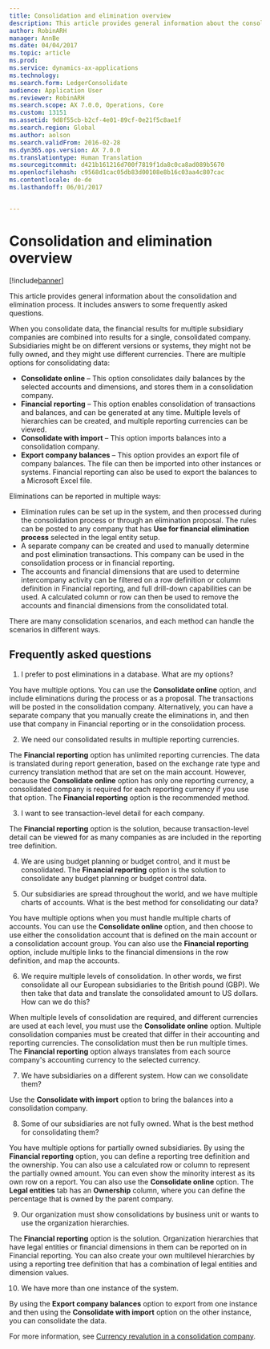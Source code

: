 ```yaml
---
title: Consolidation and elimination overview
description: This article provides general information about the consolidation and elimination process. It includes answers to some frequently asked questions.
author: RobinARH
manager: AnnBe
ms.date: 04/04/2017
ms.topic: article
ms.prod: 
ms.service: dynamics-ax-applications
ms.technology: 
ms.search.form: LedgerConsolidate
audience: Application User
ms.reviewer: RobinARH
ms.search.scope: AX 7.0.0, Operations, Core
ms.custom: 13151
ms.assetid: 9d8f55cb-b2cf-4e01-89cf-0e21f5c8ae1f
ms.search.region: Global
ms.author: aolson
ms.search.validFrom: 2016-02-28
ms.dyn365.ops.version: AX 7.0.0
ms.translationtype: Human Translation
ms.sourcegitcommit: d421b161216d700f7819f1da8c0ca8ad089b5670
ms.openlocfilehash: c9568d1cac05db83d00108e8b16c03aa4c807cac
ms.contentlocale: de-de
ms.lasthandoff: 06/01/2017


---
```


# <a name="consolidation-and-elimination-overview"></a>Consolidation and elimination overview

[!include[banner](../includes/banner.md)]


This article provides general information about the consolidation and elimination process. It includes answers to some frequently asked questions.

When you consolidate data, the financial results for multiple subsidiary companies are combined into results for a single, consolidated company. Subsidiaries might be on different versions or systems, they might not be fully owned, and they might use different currencies. There are multiple options for consolidating data:

-   **Consolidate online** – This option consolidates daily balances by the selected accounts and dimensions, and stores them in a consolidation company.
-   **Financial reporting** – This option enables consolidation of transactions and balances, and can be generated at any time. Multiple levels of hierarchies can be created, and multiple reporting currencies can be viewed.
-   **Consolidate with import** – This option imports balances into a consolidation company.
-   **Export company balances** – This option provides an export file of company balances. The file can then be imported into other instances or systems. Financial reporting can also be used to export the balances to a Microsoft Excel file.

Eliminations can be reported in multiple ways:

-   Elimination rules can be set up in the system, and then processed during the consolidation process or through an elimination proposal. The rules can be posted to any company that has **Use for financial elimination process** selected in the legal entity setup.
-   A separate company can be created and used to manually determine and post elimination transactions. This company can be used in the consolidation process or in financial reporting.
-   The accounts and financial dimensions that are used to determine intercompany activity can be filtered on a row definition or column definition in Financial reporting, and full drill-down capabilities can be used. A calculated column or row can then be used to remove the accounts and financial dimensions from the consolidated total.

There are many consolidation scenarios, and each method can handle the scenarios in different ways.

## <a name="frequently-asked-questions"></a>Frequently asked questions
1.  I prefer to post eliminations in a database. What are my options?

You have multiple options. You can use the **Consolidate online** option, and include eliminations during the process or as a proposal. The transactions will be posted in the consolidation company. Alternatively, you can have a separate company that you manually create the eliminations in, and then use that company in Financial reporting or in the consolidation process.

2.  We need our consolidated results in multiple reporting currencies.

The **Financial reporting** option has unlimited reporting currencies. The data is translated during report generation, based on the exchange rate type and currency translation method that are set on the main account. However, because the **Consolidate online** option has only one reporting currency, a consolidated company is required for each reporting currency if you use that option. The **Financial reporting** option is the recommended method.

3.  I want to see transaction-level detail for each company.

The **Financial reporting** option is the solution, because transaction-level detail can be viewed for as many companies as are included in the reporting tree definition.

4.  We are using budget planning or budget control, and it must be consolidated.
The **Financial reporting** option is the solution to consolidate any budget planning or budget control data.

5.  Our subsidiaries are spread throughout the world, and we have multiple charts of accounts. What is the best method for consolidating our data?

You have multiple options when you must handle multiple charts of accounts. You can use the **Consolidate online** option, and then choose to use either the consolidation account that is defined on the main account or a consolidation account group. You can also use the **Financial reporting** option, include multiple links to the financial dimensions in the row definition, and map the accounts.

6.  We require multiple levels of consolidation. In other words, we first consolidate all our European subsidiaries to the British pound (GBP). We then take that data and translate the consolidated amount to US dollars. How can we do this?

When multiple levels of consolidation are required, and different currencies are used at each level, you must use the **Consolidate online** option. Multiple consolidation companies must be created that differ in their accounting and reporting currencies. The consolidation must then be run multiple times. The **Financial reporting** option always translates from each source company's accounting currency to the selected currency.

7.  We have subsidiaries on a different system. How can we consolidate them?

Use the **Consolidate with import** option to bring the balances into a consolidation company.

8.  Some of our subsidiaries are not fully owned. What is the best method for consolidating them?

You have multiple options for partially owned subsidiaries. By using the **Financial reporting** option, you can define a reporting tree definition and the ownership. You can also use a calculated row or column to represent the partially owned amount. You can even show the minority interest as its own row on a report. You can also use the **Consolidate online** option. The **Legal entities** tab has an **Ownership** column, where you can define the percentage that is owned by the parent company.

9.  Our organization must show consolidations by business unit or wants to use the organization hierarchies.

The **Financial reporting** option is the solution. Organization hierarchies that have legal entities or financial dimensions in them can be reported on in Financial reporting. You can also create your own multilevel hierarchies by using a reporting tree definition that has a combination of legal entities and dimension values.

10. We have more than one instance of the system.

By using the **Export company balances** option to export from one instance and then using the **Consolidate with import** option on the other instance, you can consolidate the data.


For more information, see [Currency revalution in a consolidation company](..\general-ledger\currency-revaluation-consolidation-company.md).



